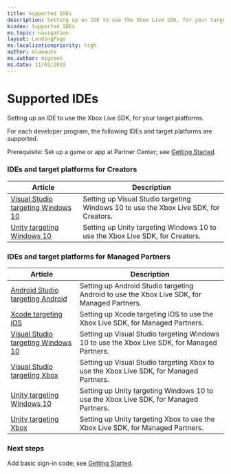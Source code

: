 ```yaml
---
title: Supported IDEs
description: Setting up an IDE to use the Xbox Live SDK, for your target platforms.
kindex: Supported IDEs
ms.topic: navigation
layout: LandingPage
ms.localizationpriority: high
author: mlamaute
ms.author: migreen
ms.date: 11/01/2019
---
```


# Supported IDEs

Setting up an IDE to use the Xbox Live SDK, for your target platforms.

For each developer program, the following IDEs and target platforms are supported.

Prerequisite: Set up a game or app at Partner Center; see [Getting Started](../../live-getstarted-nav.md).


### IDEs and target platforms for Creators

| Article | Description |
|---------|-------------|
| [Visual Studio targeting Windows 10](creators/vstudio-win10/live-cr-vstudio-win10-nav.md) | Setting up Visual Studio targeting Windows 10 to use the Xbox Live SDK, for Creators. |
| [Unity targeting Windows 10](creators/unity-win10/live-cr-unity-win10-nav.md) | Setting up Unity targeting Windows 10 to use the Xbox Live SDK, for Creators. |
<!--
| [Visual Studio targeting Xbox](creators/vs-xbox/cr-vs-xbox_nav.md) | Setting up Visual Studio targeting Xbox to use the Xbox Live SDK, for Creators. |
| [Unity targeting Xbox](creators/unity-xbox/cr-unity-xbox_nav.md) | Setting up Unity targeting Xbox to use the Xbox Live SDK, for Creators.
| -->


### IDEs and target platforms for Managed Partners

| Article | Description |
|---------|-------------|
| [Android Studio targeting Android](managed-partners/astudio-android/live-mp-astudio-android-nav.md) | Setting up Android Studio targeting Android to use the Xbox Live SDK, for Managed Partners. |
| [Xcode targeting iOS](managed-partners/xcode-ios/live-mp-xcode-ios-nav.md) | Setting up Xcode targeting iOS to use the Xbox Live SDK, for Managed Partners. |
| [Visual Studio targeting Windows 10](managed-partners/vstudio-win10/live-mp-vstudio-win10-nav.md) | Setting up Visual Studio targeting Windows 10 to use the Xbox Live SDK, for Managed Partners. |
| [Visual Studio targeting Xbox](managed-partners/vstudio-xbox/live-mp-vstudio-xbox-nav.md) | Setting up Visual Studio targeting Xbox to use the Xbox Live SDK, for Managed Partners. |
| [Unity targeting Windows 10](managed-partners/unity-win10/live-mp-unity-win10-nav.md) | Setting up Unity targeting Windows 10 to use the Xbox Live SDK, for Managed Partners. |
| [Unity targeting Xbox](managed-partners/unity-xbox/live-mp-unity-xbox-nav.md) | Setting up Unity targeting Xbox to use the Xbox Live SDK, for Managed Partners. |
<!--
| [Visual Studio targeting Android](managed-partners/vstudio-android/mp-vstudio-android_nav.md) | Setting up Visual Studio targeting Android to use the Xbox Live SDK, for Managed Partners.
|-->


### Next steps

Add basic sign-in code; see [Getting Started](../live-getstarted-nav.md).
